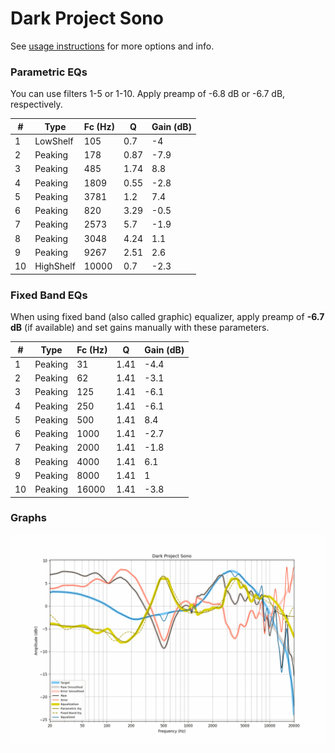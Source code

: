 # Dark Project Sono
See [usage instructions](https://github.com/jaakkopasanen/AutoEq#usage) for more options and info.

### Parametric EQs
You can use filters 1-5 or 1-10. Apply preamp of -6.8 dB or -6.7 dB, respectively.

|   # | Type      |   Fc (Hz) |    Q |   Gain (dB) |
|-----|-----------|-----------|------|-------------|
|   1 | LowShelf  |       105 | 0.7  |        -4   |
|   2 | Peaking   |       178 | 0.87 |        -7.9 |
|   3 | Peaking   |       485 | 1.74 |         8.8 |
|   4 | Peaking   |      1809 | 0.55 |        -2.8 |
|   5 | Peaking   |      3781 | 1.2  |         7.4 |
|   6 | Peaking   |       820 | 3.29 |        -0.5 |
|   7 | Peaking   |      2573 | 5.7  |        -1.9 |
|   8 | Peaking   |      3048 | 4.24 |         1.1 |
|   9 | Peaking   |      9267 | 2.51 |         2.6 |
|  10 | HighShelf |     10000 | 0.7  |        -2.3 |

### Fixed Band EQs
When using fixed band (also called graphic) equalizer, apply preamp of **-6.7 dB** (if available) and set gains manually with these parameters.

|   # | Type    |   Fc (Hz) |    Q |   Gain (dB) |
|-----|---------|-----------|------|-------------|
|   1 | Peaking |        31 | 1.41 |        -4.4 |
|   2 | Peaking |        62 | 1.41 |        -3.1 |
|   3 | Peaking |       125 | 1.41 |        -6.1 |
|   4 | Peaking |       250 | 1.41 |        -6.1 |
|   5 | Peaking |       500 | 1.41 |         8.4 |
|   6 | Peaking |      1000 | 1.41 |        -2.7 |
|   7 | Peaking |      2000 | 1.41 |        -1.8 |
|   8 | Peaking |      4000 | 1.41 |         6.1 |
|   9 | Peaking |      8000 | 1.41 |         1   |
|  10 | Peaking |     16000 | 1.41 |        -3.8 |

### Graphs
![](./Dark%20Project%20Sono.png)
